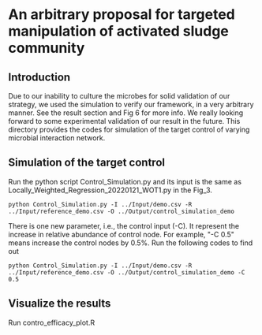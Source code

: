 # An arbitrary proposal for targeted manipulation of activated sludge community
## Introduction
Due to our inability to culture the microbes for solid validation of our strategy, we used the simulation to verify our framework, in a very arbitrary manner. See the result section and Fig 6 for more info. We really looking forward to some experimental validation of our result in the future. This directory provides the codes for simulation of the target control of varying microbial interaction network.

## Simulation of the target control
Run the python script Control_Simulation.py and its input is the same as Locally_Weighted_Regression_20220121_WOT1.py in the Fig_3.
```
python Control_Simulation.py -I ../Input/demo.csv -R ../Input/reference_demo.csv -O ../Output/control_simulation_demo
```
There is one new parameter, i.e., the control input (-C). It represent the increase in relative abundance of control node. For example, "-C 0.5" means increase the control nodes by 0.5%. Run the following codes to find out
```
python Control_Simulation.py -I ../Input/demo.csv -R ../Input/reference_demo.csv -O ../Output/control_simulation_demo -C 0.5
```

## Visualize the results
Run contro_efficacy_plot.R

